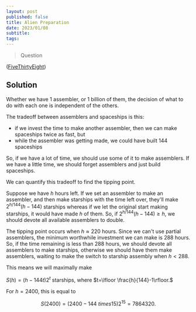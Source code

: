 ```yaml
---
layout: post
published: false
title: Alien Preparation
date: 2023/01/08
subtitle:
tags:
---
```


>Question

<!--more-->

([FiveThirtyEight](URL))

## Solution

Whether we have $1$ assembler, or $1$ billion of them, the decision of what to do with each one is independent of the others.

The tradeoff between assemblers and spaceships is this: 

- if we invest the time to make another assembler, then we can make spaceships twice as fast, but
- while the assembler was getting made, we could have built $144$ spaceships

So, if we have a lot of time, we should use some of it to make assemblers. If we have a little time, we should forget assemblers and just build spaceships.

We can quantify this tradeoff to find the tipping point.

Suppose we have $h$ hours left. If we set an assembler to make an assembler, and then make starships with the time left over, they'll make $2^{h/144}(h-144)$ starships whereas if we let the original start making starships, it would have made $h$ of them. So, if $2^{h/144}(h-144) \geq h,$ we should devote all available assemblers to double. 

The tipping point occurs when $h\approx 220$ hours. Since we can't use partial assemblers, the minimum worthwhile investment we can make is $288$ hours. So, if the time remaining is less than $288$ hours, we should devote all assemblers to make starships, otherwise we should have them make assemblers, waiting to make the switch to starship assembly when $h < 288.$

This means we will maximally make

$S(h) = (h-144t)2^t$ starships, where $t=\lfloor \frac{h}{144}-1\rfloor.$

For $h = 2400,$ this is equal to

$$ S(2400) = \left(2400 - 144 \ times 15\right) 2^{15} = 7864320. $$


<br>
